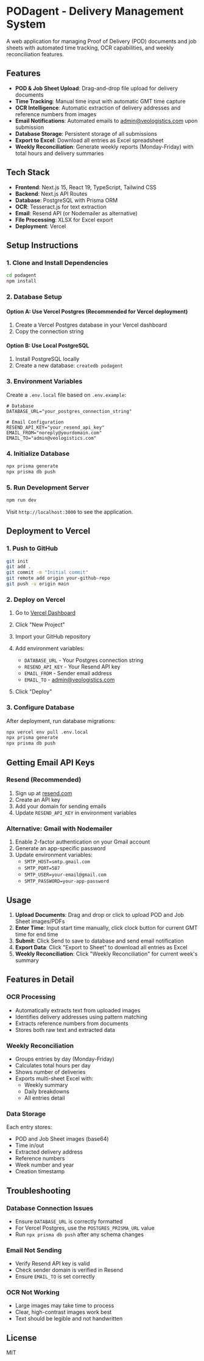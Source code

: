 # PODagent - Delivery Management System

A web application for managing Proof of Delivery (POD) documents and job sheets with automated time tracking, OCR capabilities, and weekly reconciliation features.

## Features

- **POD & Job Sheet Upload**: Drag-and-drop file upload for delivery documents
- **Time Tracking**: Manual time input with automatic GMT time capture
- **OCR Intelligence**: Automatic extraction of delivery addresses and reference numbers from images
- **Email Notifications**: Automated emails to admin@veologistics.com upon submission
- **Database Storage**: Persistent storage of all submissions
- **Export to Excel**: Download all entries as Excel spreadsheet
- **Weekly Reconciliation**: Generate weekly reports (Monday-Friday) with total hours and delivery summaries

## Tech Stack

- **Frontend**: Next.js 15, React 19, TypeScript, Tailwind CSS
- **Backend**: Next.js API Routes
- **Database**: PostgreSQL with Prisma ORM
- **OCR**: Tesseract.js for text extraction
- **Email**: Resend API (or Nodemailer as alternative)
- **File Processing**: XLSX for Excel export
- **Deployment**: Vercel

## Setup Instructions

### 1. Clone and Install Dependencies

```bash
cd podagent
npm install
```

### 2. Database Setup

#### Option A: Use Vercel Postgres (Recommended for Vercel deployment)
1. Create a Vercel Postgres database in your Vercel dashboard
2. Copy the connection string

#### Option B: Use Local PostgreSQL
1. Install PostgreSQL locally
2. Create a new database: `createdb podagent`

### 3. Environment Variables

Create a `.env.local` file based on `.env.example`:

```env
# Database
DATABASE_URL="your_postgres_connection_string"

# Email Configuration
RESEND_API_KEY="your_resend_api_key"
EMAIL_FROM="noreply@yourdomain.com"
EMAIL_TO="admin@veologistics.com"
```

### 4. Initialize Database

```bash
npx prisma generate
npx prisma db push
```

### 5. Run Development Server

```bash
npm run dev
```

Visit `http://localhost:3000` to see the application.

## Deployment to Vercel

### 1. Push to GitHub

```bash
git init
git add .
git commit -m "Initial commit"
git remote add origin your-github-repo
git push -u origin main
```

### 2. Deploy on Vercel

1. Go to [Vercel Dashboard](https://vercel.com/dashboard)
2. Click "New Project"
3. Import your GitHub repository
4. Add environment variables:
   - `DATABASE_URL` - Your Postgres connection string
   - `RESEND_API_KEY` - Your Resend API key
   - `EMAIL_FROM` - Sender email address
   - `EMAIL_TO` - admin@veologistics.com

5. Click "Deploy"

### 3. Configure Database

After deployment, run database migrations:

```bash
npx vercel env pull .env.local
npx prisma generate
npx prisma db push
```

## Getting Email API Keys

### Resend (Recommended)
1. Sign up at [resend.com](https://resend.com)
2. Create an API key
3. Add your domain for sending emails
4. Update `RESEND_API_KEY` in environment variables

### Alternative: Gmail with Nodemailer
1. Enable 2-factor authentication on your Gmail account
2. Generate an app-specific password
3. Update environment variables:
   - `SMTP_HOST=smtp.gmail.com`
   - `SMTP_PORT=587`
   - `SMTP_USER=your-email@gmail.com`
   - `SMTP_PASSWORD=your-app-password`

## Usage

1. **Upload Documents**: Drag and drop or click to upload POD and Job Sheet images/PDFs
2. **Enter Time**: Input start time manually, click clock button for current GMT time for end time
3. **Submit**: Click Send to save to database and send email notification
4. **Export Data**: Click "Export to Sheet" to download all entries as Excel
5. **Weekly Reconciliation**: Click "Weekly Reconciliation" for current week's summary

## Features in Detail

### OCR Processing
- Automatically extracts text from uploaded images
- Identifies delivery addresses using pattern matching
- Extracts reference numbers from documents
- Stores both raw text and extracted data

### Weekly Reconciliation
- Groups entries by day (Monday-Friday)
- Calculates total hours per day
- Shows number of deliveries
- Exports multi-sheet Excel with:
  - Weekly summary
  - Daily breakdowns
  - All entries detail

### Data Storage
Each entry stores:
- POD and Job Sheet images (base64)
- Time in/out
- Extracted delivery address
- Reference numbers
- Week number and year
- Creation timestamp

## Troubleshooting

### Database Connection Issues
- Ensure `DATABASE_URL` is correctly formatted
- For Vercel Postgres, use the `POSTGRES_PRISMA_URL` value
- Run `npx prisma db push` after any schema changes

### Email Not Sending
- Verify Resend API key is valid
- Check sender domain is verified in Resend
- Ensure `EMAIL_TO` is set correctly

### OCR Not Working
- Large images may take time to process
- Clear, high-contrast images work best
- Text should be legible and not handwritten

## License

MIT